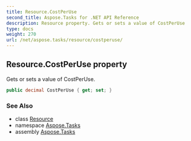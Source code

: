 ```yaml
---
title: Resource.CostPerUse
second_title: Aspose.Tasks for .NET API Reference
description: Resource property. Gets or sets a value of CostPerUse
type: docs
weight: 270
url: /net/aspose.tasks/resource/costperuse/
---
```

## Resource.CostPerUse property

Gets or sets a value of CostPerUse.

```csharp
public decimal CostPerUse { get; set; }
```

### See Also

* class [Resource](../)
* namespace [Aspose.Tasks](../../resource/)
* assembly [Aspose.Tasks](../../../)


